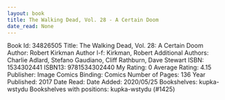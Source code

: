```yaml
---
layout: book
title: The Walking Dead, Vol. 28 - A Certain Doom
date_read: None
---
```


Book Id: 34826505
Title: The Walking Dead, Vol. 28: A Certain Doom
Author: Robert Kirkman
Author l-f: Kirkman, Robert
Additional Authors: Charlie Adlard, Stefano Gaudiano, Cliff Rathburn, Dave    Stewart
ISBN: 1534302441
ISBN13: 9781534302440
My Rating: 0
Average Rating: 4.15
Publisher: Image Comics
Binding: Comics
Number of Pages: 136
Year Published: 2017
Date Read: 
Date Added: 2020/05/25
Bookshelves: kupka-wstydu
Bookshelves with positions: kupka-wstydu (#1425)

